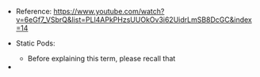 - Reference: https://www.youtube.com/watch?v=6eGf7_VSbrQ&list=PLl4APkPHzsUUOkOv3i62UidrLmSB8DcGC&index=14

- Static Pods:
  - Before explaining this term, please recall that  
-  
